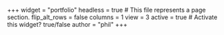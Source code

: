 +++
widget = "portfolio"
headless =  true  # This file represents a page section.
flip_alt_rows = false
columns = 1
view = 3
active = true  # Activate this widget? true/false
author = "phil"
+++



